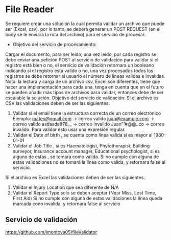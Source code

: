 # File Reader

Se requiere crear una solución la cual permita validar un archivo que puede ser (Excel, csv).
por lo tanto, se deberá generar un POST REQUEST (en el body se le enviará la ruta del archivo)
para el servicio de procesar.


* Objetivo del servicio de procesamiento:

Cargar el documento, para ser leído, una vez leído, por cada registro se debe enviar una
petición POST al servicio de validación para validar si el registro está bien o no, el servicio de
validación retornara un booleano indicando si el registro esta valido o no, una vez procesados
todos los registros se debe retornar al usuario el número de líneas validas e invalidas.
Nota: la lectura y carga de un archivo csv, Excel son diferentes, tiene que hacer una
implementación para cada una, tenga en cuenta que en el futuro se pueden añadir más tipos
de archivos para validar, entonces debe de ser escalable la solución.
Objetivo del servicio de validación:
Si el archivo es CSV las validaciones deben de ser las siguientes.

1) Validar si el email tiene la estructura correcta de un correo electrónico Ejemplo:
mateo@gmail.com -> correo valido
juan@example.com -> correo valido
asdasda878__ -> correo invalido
Juan””#@@..co -> correo invalido.
Para validar esto usar una expresión regular.
2) Validar el Date of birth , se cuenta como linea valida si es mayor al 1980-01-01
3) Validar el Job Title , si es Haematologist, Phytotherapist, Building surveyor, Insurance
account manager, Educational psychologist, si es alguno de estas , se tomara como
valida.
Si no cumple con alguna de estas validaciones no se tomará la línea como valida, y retornara
false al servicio.


Si el archivo es Excel las validaciones deben de ser las siguientes.
1) Validar el Injury Location que sea diferente de N/A
2) Validar el Report Type solo se deben aceptar (Near Miss, Lost Time, First Aid)
Si no cumple con alguna de estas validaciones la línea queda marcada cono invalida, y retornara
false al servicio

## Servicio de validación

https://github.com/jmontoya05/fileValidator
